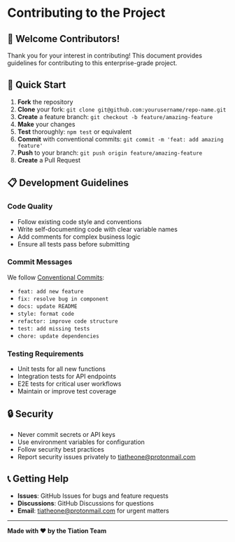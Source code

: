 # Contributing to the Project

## 🌟 Welcome Contributors!

Thank you for your interest in contributing! This document provides guidelines for contributing to this enterprise-grade project.

## 🚀 Quick Start

1. **Fork** the repository
2. **Clone** your fork: `git clone git@github.com:yourusername/repo-name.git`
3. **Create** a feature branch: `git checkout -b feature/amazing-feature`
4. **Make** your changes
5. **Test** thoroughly: `npm test` or equivalent
6. **Commit** with conventional commits: `git commit -m 'feat: add amazing feature'`
7. **Push** to your branch: `git push origin feature/amazing-feature`
8. **Create** a Pull Request

## 📋 Development Guidelines

### Code Quality
- Follow existing code style and conventions
- Write self-documenting code with clear variable names
- Add comments for complex business logic
- Ensure all tests pass before submitting

### Commit Messages
We follow [Conventional Commits](https://conventionalcommits.org/):
- `feat: add new feature`
- `fix: resolve bug in component`
- `docs: update README`
- `style: format code`
- `refactor: improve code structure`
- `test: add missing tests`
- `chore: update dependencies`

### Testing Requirements
- Unit tests for all new functions
- Integration tests for API endpoints
- E2E tests for critical user workflows
- Maintain or improve test coverage

## 🔒 Security

- Never commit secrets or API keys
- Use environment variables for configuration
- Follow security best practices
- Report security issues privately to tiatheone@protonmail.com

## 📞 Getting Help

- **Issues**: GitHub Issues for bugs and feature requests
- **Discussions**: GitHub Discussions for questions
- **Email**: tiatheone@protonmail.com for urgent matters

---

**Made with ❤️ by the Tiation Team**
